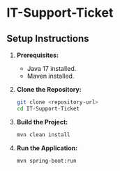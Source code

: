 # IT-Support-Ticket

## Setup Instructions

1. **Prerequisites:**

   - Java 17 installed.
   - Maven installed.

2. **Clone the Repository:**

   ```bash
   git clone <repository-url>
   cd IT-Support-Ticket
   ```

3. **Build the Project:**

   ```bash
   mvn clean install
   ```

4. **Run the Application:**
   ```bash
   mvn spring-boot:run
   ```

<!-- ...existing instructions or additional information... -->

